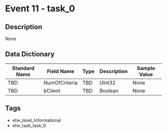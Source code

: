 # Event 11 - task_0

## Description
None

## Data Dictionary
|Standard Name|Field Name|Type|Description|Sample Value|
|---|---|---|---|---|
|TBD|NumOfCriteria|TBD|UInt32|None|None|
|TBD|bClient|TBD|Boolean|None|None|

## Tags
* etw_level_Informational
* etw_task_task_0